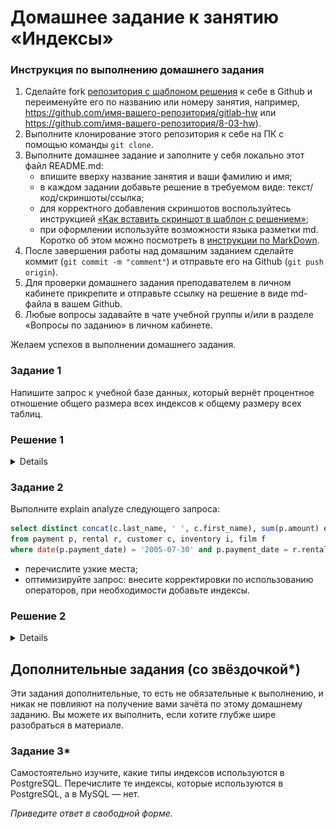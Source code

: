 # Домашнее задание к занятию «Индексы»

### Инструкция по выполнению домашнего задания

1. Сделайте fork [репозитория c шаблоном решения](https://github.com/netology-code/sys-pattern-homework) к себе в Github и переименуйте его по названию или номеру занятия, например, https://github.com/имя-вашего-репозитория/gitlab-hw или https://github.com/имя-вашего-репозитория/8-03-hw).
2. Выполните клонирование этого репозитория к себе на ПК с помощью команды `git clone`.
3. Выполните домашнее задание и заполните у себя локально этот файл README.md:
   - впишите вверху название занятия и ваши фамилию и имя;
   - в каждом задании добавьте решение в требуемом виде: текст/код/скриншоты/ссылка;
   - для корректного добавления скриншотов воспользуйтесь инструкцией [«Как вставить скриншот в шаблон с решением»](https://github.com/netology-code/sys-pattern-homework/blob/main/screen-instruction.md);
   - при оформлении используйте возможности языка разметки md. Коротко об этом можно посмотреть в [инструкции по MarkDown](https://github.com/netology-code/sys-pattern-homework/blob/main/md-instruction.md).
4. После завершения работы над домашним заданием сделайте коммит (`git commit -m "comment"`) и отправьте его на Github (`git push origin`).
5. Для проверки домашнего задания преподавателем в личном кабинете прикрепите и отправьте ссылку на решение в виде md-файла в вашем Github.
6. Любые вопросы задавайте в чате учебной группы и/или в разделе «Вопросы по заданию» в личном кабинете.

Желаем успехов в выполнении домашнего задания.

### Задание 1

Напишите запрос к учебной базе данных, который вернёт процентное отношение общего размера всех индексов к общему размеру всех таблиц.

### Решение 1

<details>

select round (sum(index_length) / sum(data_length) \* 100) as '% index'
from INFORMATION_SCHEMA.TABLES;

![1](https://github.com/RaffaelX/sys-gitlab-hw/blob/main/SQL%20Index/img/1.PNG)

</details>

### Задание 2

Выполните explain analyze следующего запроса:
```sql
select distinct concat(c.last_name, ' ', c.first_name), sum(p.amount) over (partition by c.customer_id, f.title)
from payment p, rental r, customer c, inventory i, film f
where date(p.payment_date) = '2005-07-30' and p.payment_date = r.rental_date and r.customer_id = c.customer_id and i.inventory_id = r.inventory_id
```
- перечислите узкие места;
- оптимизируйте запрос: внесите корректировки по использованию операторов, при необходимости добавьте индексы.
### Решение 2

<details>

Данное задание не совсем понятно, т.к. нет условий, что требуется от запроса на простом языке. Отсюда не понятно, что можно убрать из запроса, а что нет 
	Данный запрос выдает платежи людей, взявших в аренду фильмы 2005-07-30
Стоимость данного запроса

```sql
EXPLAIN ANALYZE
select distinct concat(c.last_name, ' ', c.first_name), sum(p.amount) over (partition by c.customer_id, f.title)
from payment p, rental r, customer c, inventory i, film f
where date(p.payment_date) = '2005-07-30' and p.payment_date = r.rental_date and r.customer_id = c.customer_id and i.inventory_id = r.inventory_id

Limit: 200 row(s)  (cost=0..0 rows=0) (actual time=10099..10099 rows=200 loops=1)
    -> Table scan on <temporary>  (cost=2.5..2.5 rows=0) (actual time=10099..10099 rows=200 loops=1)
        -> Temporary table with deduplication  (cost=0..0 rows=0) (actual time=10099..10099 rows=391 loops=1)
            -> Window aggregate with buffering: sum(payment.amount) OVER (PARTITION BY c.customer_id,f.title )   (actual time=4081..9718 rows=642000 loops=1)
                -> Sort: c.customer_id, f.title  (actual time=4081..4248 rows=642000 loops=1)
                    -> Stream results  (cost=22.8e+6 rows=17.1e+6) (actual time=0.606..2991 rows=642000 loops=1)
                        -> Nested loop inner join  (cost=22.8e+6 rows=17.1e+6) (actual time=0.601..2397 rows=642000 loops=1)
                            -> Nested loop inner join  (cost=21.1e+6 rows=17.1e+6) (actual time=0.596..2050 rows=642000 loops=1)
                                -> Nested loop inner join  (cost=19.3e+6 rows=17.1e+6) (actual time=0.591..1682 rows=642000 loops=1)
                                    -> Inner hash join (no condition)  (cost=1.65e+6 rows=16.5e+6) (actual time=0.579..94.2 rows=634000 loops=1)
                                        -> Filter: (cast(p.payment_date as date) = '2005-07-30')  (cost=1.72 rows=16500) (actual time=0.051..12.4 rows=634 loops=1)
                                            -> Table scan on p  (cost=1.72 rows=16500) (actual time=0.0314..7.2 rows=16044 loops=1)
                                        -> Hash
                                            -> Covering index scan on f using idx_title  (cost=112 rows=1000) (actual time=0.0514..0.367 rows=1000 loops=1)
                                    -> Covering index lookup on r using rental_date (rental_date=p.payment_date)  (cost=0.969 rows=1.04) (actual time=0.00161..0.00225 rows=1.01 loops=634000)
                                -> Single-row index lookup on c using PRIMARY (customer_id=r.customer_id)  (cost=250e-6 rows=1) (actual time=295e-6..329e-6 rows=1 loops=642000)
                            -> Single-row covering index lookup on i using PRIMARY (inventory_id=r.inventory_id)  (cost=250e-6 rows=1) (actual time=266e-6..301e-6 rows=1 loops=642000)
```

По-своему усмотрению я сделал следующим образом:
Добавил индекс

```sql
create index payment_payment_date_index
    on payment (payment_date);
```
Убрал лишние отношения:

```sql
select concat(c.last_name, ' ', c.first_name) as name, sum(payment.amount) as total
from payment
         join customer c on c.customer_id = payment.customer_id
         where payment_date >= '2005-07-30' and payment_date < DATE_ADD('2005-07-30', INTERVAL 1 DAY)
group by payment.customer_id

EXPLAIN ANALYZE
select concat(c.last_name, ' ', c.first_name) as name, sum(payment.amount) as total
from payment
         join customer c on c.customer_id = payment.customer_id
         where payment_date >= '2005-07-30' and payment_date < DATE_ADD('2005-07-30', INTERVAL 1 DAY)
group by payment.customer_id

-> Limit: 200 row(s)  (actual time=3.11..3.16 rows=200 loops=1)
    -> Table scan on <temporary>  (actual time=3.1..3.14 rows=200 loops=1)
        -> Aggregate using temporary table  (actual time=3.1..3.1 rows=391 loops=1)
            -> Nested loop inner join  (cost=507 rows=634) (actual time=0.0272..2.32 rows=634 loops=1)
                -> Index range scan on payment using payment_payment_date_index over ('2005-07-30 00:00:00' <= payment_date < '2005-07-31 00:00:00'), with index condition: ((payment.payment_date >= TIMESTAMP'2005-07-30 00:00:00') and (payment.payment_date < <cache>(('2005-07-30' + interval 1 day))))  (cost=286 rows=634) (actual time=0.0205..1.26 rows=634 loops=1)
                -> Single-row index lookup on c using PRIMARY (customer_id=payment.customer_id)  (cost=0.25 rows=1) (actual time=0.00136..0.00139 rows=1 loops=634)

```

![2](https://github.com/RaffaelX/sys-gitlab-hw/blob/main/SQL%20Index/img/2.PNG)


</details>

## Дополнительные задания (со звёздочкой*)
Эти задания дополнительные, то есть не обязательные к выполнению, и никак не повлияют на получение вами зачёта по этому домашнему заданию. Вы можете их выполнить, если хотите глубже шире разобраться в материале.

### Задание 3*

Самостоятельно изучите, какие типы индексов используются в PostgreSQL. Перечислите те индексы, которые используются в PostgreSQL, а в MySQL — нет.

*Приведите ответ в свободной форме.*
